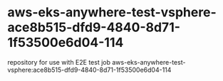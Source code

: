 # aws-eks-anywhere-test-vsphere-ace8b515-dfd9-4840-8d71-1f53500e6d04-114
repository for use with E2E test job aws-eks-anywhere-test-vsphere:ace8b515-dfd9-4840-8d71-1f53500e6d04-114
